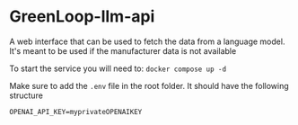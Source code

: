 # GreenLoop-llm-api
A web interface that can be used to fetch the data from a language model. It's meant to be used if the manufacturer data is not available

To start the service you will need to:
`docker compose up -d`

Make sure to add the `.env` file in the root folder. It should have the following structure

```
OPENAI_API_KEY=myprivateOPENAIKEY
```